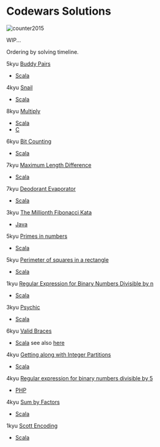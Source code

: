 # Codewars Solutions

![counter2015](https://www.codewars.com/users/counter2015/badges/large)

WIP...

Ordering by solving timeline.

5kyu [Buddy Pairs](https://www.codewars.com/kata/59ccf051dcc4050f7800008f) 
 - [Scala](https://github.com/Not-determined-yet/codewars-solutions/blob/master/scala/BuddyPairs.scala)
 
4kyu [Snail](https://www.codewars.com/kata/521c2db8ddc89b9b7a0000c1) 
 - [Scala](https://github.com/Not-determined-yet/codewars-solutions/blob/master/scala/Snail.scala)

8kyu [Multiply](https://www.codewars.com/kata/50654ddff44f800200000004) 
 - [Scala](https://github.com/Not-determined-yet/codewars-solutions/blob/master/scala/BuddyPairs.scala)
 - [C](https://github.com/Not-determined-yet/codewars-solutions/blob/master/scala/BuddyPairs.c)
 
6kyu [Bit Counting](https://www.codewars.com/kata/526571aae218b8ee490006f4) 
 - [Scala](https://github.com/Not-determined-yet/codewars-solutions/blob/master/scala/BitCounting.scala)
 
7kyu [Maximum Length Difference](https://www.codewars.com/kata/5663f5305102699bad000056) 
 - [Scala](https://github.com/Not-determined-yet/codewars-solutions/blob/master/scala/MaximunLengthDifference.scala)
 
7kyu [Deodorant Evaporator](https://www.codewars.com/kata/5506b230a11c0aeab3000c1f) 
 - [Scala](https://github.com/Not-determined-yet/codewars-solutions/blob/master/scala/DeodorantEvaporator.scala)
 
3kyu [The Millionth Fibonacci Kata](https://www.codewars.com/kata/53d40c1e2f13e331fc000c26) 
 - [Java](https://github.com/Not-determined-yet/codewars-solutions/blob/master/java/Fibonacci.java)
 
5kyu [Primes in numbers](https://www.codewars.com/kata/54d512e62a5e54c96200019e) 
 - [Scala](https://github.com/Not-determined-yet/codewars-solutions/blob/master/scala/DeodorantEvaporator.scala)
 
5kyu [Perimeter of squares in a rectangle](https://www.codewars.com/kata/559a28007caad2ac4e000083) 
 - [Scala](https://github.com/Not-determined-yet/codewars-solutions/blob/master/scala/SquaresPerimeter.scala)
 
1kyu [Regular Expression for Binary Numbers Divisible by n](https://www.codewars.com/kata/5993c1d917bc97d05d000068) 
 - [Scala](https://github.com/Not-determined-yet/codewars-solutions/blob/master/scala/RegualExpressionDivisibleN.scala)
 
3kyu [Psychic](https://www.codewars.com/kata/54bd79a7956834e767001357) 
 - [Scala](https://github.com/Not-determined-yet/codewars-solutions/blob/master/scala/Psychic.scala)
 
6kyu [Valid Braces](https://www.codewars.com/kata/5277c8a221e209d3f6000b56) 
 - [Scala](https://github.com/Not-determined-yet/codewars-solutions/blob/master/scala/ValidBraces.scala) 
 see also [here](https://github.com/counter2015/LeetCodeScala/blob/master/src/main/scala/algorithms/medium/string/ValidParentheses.scala)
 
4kyu [Getting along with Integer Partitions](https://www.codewars.com/kata/55cf3b567fc0e02b0b00000b) 
 - [Scala](https://github.com/Not-determined-yet/codewars-solutions/blob/master/scala/IntPart.scala) 
 
4kyu [Regular expression for binary numbers divisible by 5](https://www.codewars.com/kata/5647c3858d4acbbe550000ad/solutions/php)
 - [PHP](https://github.com/Not-determined-yet/codewars-solutions/blob/master/php/Div5.php)
 
4kyu [Sum by Factors](https://www.codewars.com/kata/54d496788776e49e6b00052f/train/scala)
  - [Scala](https://github.com/Not-determined-yet/codewars-solutions/blob/master/scala/SumOfDivided.scala)

1kyu [Scott Encoding](https://www.codewars.com/kata/59c132fb70a3b7efd3000024) 
 - [Scala](https://github.com/Not-determined-yet/codewars-solutions/blob/master/scala/Scott.scala)